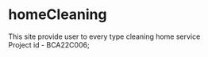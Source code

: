 # homeCleaning
This site provide user to every type cleaning home service
<br>
Project id - BCA22C006;
